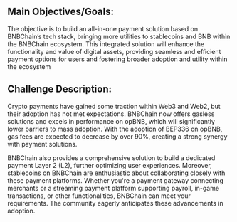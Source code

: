 ## Main Objectives/Goals:
The ​​objective is to build an all-in-one payment solution based on BNBChain’s tech stack, bringing more utilities to stablecoins and BNB within the BNBChain ecosystem. This integrated solution will enhance the functionality and value of digital assets, providing seamless and efficient payment options for users and fostering broader adoption and utility within the ecosystem

## Challenge Description:
Crypto payments have gained some traction within Web3 and Web2, but their adoption has not met expectations. BNBChain now offers gasless solutions and excels in performance on opBNB, which will significantly lower barriers to mass adoption. With the adoption of BEP336 on opBNB, gas fees are expected to decrease by over 90%, creating a strong synergy with payment solutions.

BNBChain also provides a comprehensive solution to build a dedicated payment Layer 2 (L2), further optimizing user experiences. Moreover, stablecoins on BNBChain are enthusiastic about collaborating closely with these payment platforms. Whether you're a payment gateway connecting merchants or a streaming payment platform supporting payroll, in-game transactions, or other functionalities, BNBChain can meet your requirements. The community eagerly anticipates these advancements in adoption.